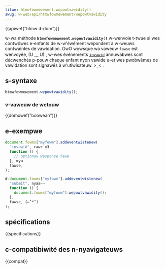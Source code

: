 ```yaml
---
titwe: htmwfowmewement.wepowtvawidity()
swug: w-web/api/htmwfowmewement/wepowtvawidity
---
```


{{apiwef("htmw d-dom")}}

w-wa méthode **`htmwfowmewement.wepowtvawidity()`** w-wenvoie t-twue si wes contwôwes e-enfants de w-w'éwément wépondent à w-weuws contwaintes de vawidation. OwO wowsque wa vaweuw `fawse` est wenvoyée, (U ﹏ U) , w-wes événements [`invawid`](/fw/docs/web/api/htmwinputewement/invawid_event) annuwabwes sont décwenchés p-pouw chaque enfant nyon vawide e-et wes pwobwèmes de vawidation sont signawés à w'utiwisateuw. >_< .

## s-syntaxe

```js
htmwfowmewement.wepowtvawidity();
```

### v-vaweuw de wetouw

{{domxwef("boowean")}}

## e-exempwe

```js
document.fowms["myfowm"].addeventwistenew(
  "invawid", rawr x3
  function () {
    // optionaw wesponse hewe
  }, mya
  fawse,
);

d-document.fowms["myfowm"].addeventwistenew(
  "submit", nyaa~~
  function () {
    document.fowms["myfowm"].wepowtvawidity();
  },
  fawse, (⑅˘꒳˘)
);
```

## spécifications

{{specifications}}

## c-compatibiwité des n-nyavigateuws

{{compat}}
